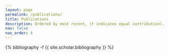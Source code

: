 ```yaml
---
layout: page
permalink: /publications/
title: Publications
description: Ordered by most recent, († indicates equal contribution).
nav: false
nav_order: 4
---
```

<!-- _pages/publications.md -->
<div class="publications">


<!-- Bibliography list -->
<div id="pubList">
  {% bibliography -f {{ site.scholar.bibliography }} %}
</div>

</div>

<!-- Filtering Script -->
<script>
document.addEventListener('DOMContentLoaded', function () {
  const filterInput = document.getElementById('filterInput');
  const pubList = document.getElementById('pubList');

  filterInput.addEventListener('keyup', function() {
    const filter = filterInput.value.toLowerCase();
    const items = pubList.querySelectorAll('li, div.bibliography-entry'); // Adapt to your bibliography structure

    items.forEach(function(item) {
      const text = item.textContent || item.innerText;
      if (text.toLowerCase().indexOf(filter) > -1) {
        item.style.display = '';
      } else {
        item.style.display = 'none';
      }
    });
  });
});
</script>
